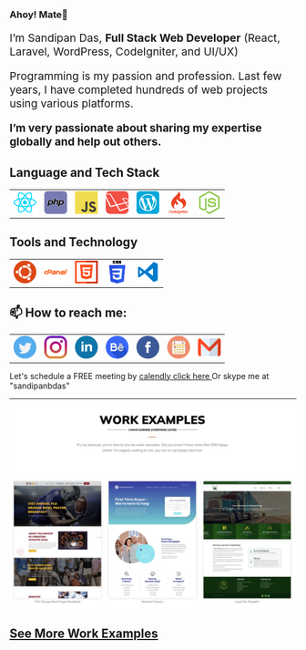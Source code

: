 ### Ahoy! Mate👋

<p style="font-size:1.2rem">I’m Sandipan Das, 
<strong> Full Stack Web Developer</strong> (React, Laravel, WordPress, CodeIgniter, and UI/UX) </p>
<p style="font-size:1.2rem">Programming is my passion and profession. Last few years, I have completed hundreds of web projects using various platforms. </p>
<p style="font-size:1.2rem"> <strong>I’m very passionate about sharing my expertise globally and help out others.</strong>  </p>
<h2><strong>Language and Tech Stack</strong></h2>
<table>
    <td> <img src="img/react-svgrepo-com.svg" width="40px" alt="React"> </td>
    <td> <img src="img/php-svgrepo-com.svg" width="40px" alt="PHP"> </td>
    <td> <img src="img/js-svgrepo-com.svg" width="40px" alt="JavaScript"> </td>
    <td> <img src="img/laravel-logo-svgrepo-com.svg" width="40px" alt="Laravel"> </td>
    <td> <img src="img/wordpress-svgrepo-com.svg" width="40px" alt="WordPress"> </td>
    <td> <img src="img/codeigniter-logo-svgrepo-com.svg" width="40px" alt="CodeIgniter"> </td>
    <td> <img src="img/nodejs-icon-logo-svgrepo-com.svg" width="40px"  alt="NodeJs"> </td>
</table>
<h2><strong>Tools and Technology</strong></h2>
<table>
    <td> <img src="img/ubuntu-svgrepo-com.svg" width="40px" alt="ubuntu"> </td>
    <td> <img src="img/cpanel-svgrepo-com.svg" width="40px" alt="cpanel"> </td>
    <td> <img src="img/html-svgrepo-com.svg" width="40px" alt="HTML5"> </td>
    <td> <img src="img/css-3-svgrepo-com.svg" width="40px" alt="CSS3"> </td>
    <td> <img src="img/vscode3-svgrepo-com.svg" width="40px" alt="VsCode"> </td>
</table>
<h2><strong>📫 How to reach me:</strong></h2>
<table>
    <td><a target="_blank" href="https://twitter.com/sandipandas_net"> <img width="40px" src="img/twitter-svgrepo-com.svg" alt="twitter"></a></td>
    <td><a target="_blank" href="https://www.instagram.com/sandipandas.dev/">
        <img width="40px" src="img/instagram-svgrepo-com.svg" alt="Instagram">
    </a></td>
    <td><a target="_blank" href="https://www.linkedin.com/in/sandipandasdev/">
        <img src="img/linkedin-svgrepo-com.svg" width="40px" alt="Linkedin">
    </a></td>
    <td><a target="_blank" href="https://www.behance.net/sandipand">
        <img src="img/behance-svgrepo-com.svg" width="40px" alt="Behance">
    </a></td>
    <td><a target="_blank" href="https://www.facebook.com/sandipandas.net">
        <img src="img/facebook-svgrepo-com.svg" width="40px" alt="Facebook">
    </a></td>
    <td><a target="_blank" href="https://calendly.com/sandipandas/15min">
        <img src="img/calendar-svgrepo-com.svg" width="40px" alt="Calendly">
    </a></td>
    <td><a target="_blank" href="mailto:hello@sandipandas.net">
        <img src="img/gmail-svgrepo-com.svg" width="40px" alt="Email">
    </a></td>
</table>
Let's schedule a FREE meeting by  <a href="https://calendly.com/sandipandas/15min">calendly click here </a> Or skype me at "sandipanbdas"
<hr />
<img src="img/work-example.jpg" alt="Work Examples">
<h2><strong> <a href="https://sandipandas.net">See More Work Examples</a> </strong></h2>

<!--
**sandidas/sandidas** is a ✨ _special_ ✨ repository because its `README.md` (this file) appears on your GitHub profile.

Here are some ideas to get you started:

- 🔭 I’m currently working on ...
- 🌱 I’m currently learning ...
- 👯 I’m looking to collaborate on ...
- 🤔 I’m looking for help with ...
- 💬 Ask me about ...
- 📫 How to reach me: ...
- 😄 Pronouns: ...
- ⚡ Fun fact: ...
-->
